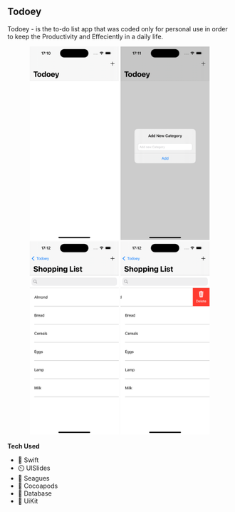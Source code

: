 ## Todoey
Todoey - is the to-do list app that was coded only for personal use in order to keep the Productivity and Effeciently in a daily life.

<p align="center">
<img src="https://github.com/niyazovdaulet/Todoey/blob/main/todoey-1.png", width="200"/>
<img src="https://github.com/niyazovdaulet/Todoey/blob/main/todoey-2.png", width="200"/>
<img src="https://github.com/niyazovdaulet/Todoey/blob/main/todoey-3.png", width="200"/>
<img src="https://github.com/niyazovdaulet/Todoey/blob/main/todoey-4.png", width="200"/>
</p>

**Tech Used**
- 🎨 Swift
- ⏲️ UISlides
- 📱 Seagues
- 🥳 Cocoapods
- 🎩 Database
- 🍍 UiKit
